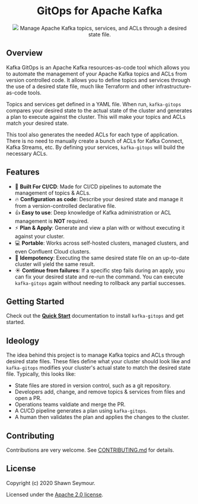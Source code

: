 <div align="center">
    <h1>GitOps for Apache Kafka</h1>
    <img src="https://i.imgur.com/jnDwYp8.png"/>
    <span>Manage Apache Kafka topics, services, and ACLs through a desired state file.</span>
</div>

## Overview

Kafka GitOps is an Apache Kafka resources-as-code tool which allows you to automate the management of your Apache Kafka topics and ACLs from version controlled code. It allows you to define topics and services through the use of a desired state file, much like Terraform and other infrastructure-as-code tools.

Topics and services get defined in a YAML file. When run, `kafka-gitops` compares your desired state to the actual state of the cluster and generates a plan to execute against the cluster. This will make your topics and ACLs match your desired state.

This tool also generates the needed ACLs for each type of application. There is no need to manually create a bunch of ACLs for Kafka Connect, Kafka Streams, etc. By defining your services, `kafka-gitops` will build the necessary ACLs.

## Features

- 🚀  **Built For CI/CD**: Made for CI/CD pipelines to automate the management of topics & ACLs.
- 🔥  **Configuration as code**: Describe your desired state and manage it from a version-controlled declarative file.
- 👍  **Easy to use**: Deep knowledge of Kafka administration or ACL management is **NOT** required. 
- ⚡️️  **Plan & Apply**: Generate and view a plan with or without executing it against your cluster.
- 💻  **Portable**: Works across self-hosted clusters, managed clusters, and even Confluent Cloud clusters.
- 🦄  **Idempotency**: Executing the same desired state file on an up-to-date cluster will yield the same result.
- ☀️  **Continue from failures**: If a specific step fails during an apply, you can fix your desired state and re-run the command. You can execute `kafka-gitops` again without needing to rollback any partial successes.

## Getting Started

Check out the **[Quick Start](/quick-start.md)** documentation to install `kafka-gitops` and get started.

## Ideology

The idea behind this project is to manage Kafka topics and ACLs through desired state files. These files define what your cluster should look like and `kafka-gitops` modifies your cluster's actual state to match the desired state file. Typically, this looks like:

- State files are stored in version control, such as a git repository.
- Developers add, change, and remove topics & services from files and open a PR.
- Operations teams valdiate and merge the PR.
- A CI/CD pipeline generates a plan using `kafka-gitops`. 
- A human then validates the plan and applies the changes to the cluster.

## Contributing

Contributions are very welcome. See [CONTRIBUTING.md][contributing] for details.

## License

Copyright (c) 2020 Shawn Seymour.

Licensed under the [Apache 2.0 license][license].

[contributing]: https://github.com/devshawn/kafka-gitops/blob/master/CONTRIBUTING.md
[license]: https://github.com/devshawn/kafka-gitops/blob/master/LICENSE
